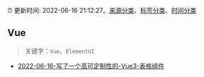 :alarm_clock: 更新时间: 2022-06-16 21:12:27。[来源分类](../README.md)、[标签分类](../TAGS.md)、[时间分类](../TIMELINE.md)

## Vue


> 关键字：`Vue`、`ElementUI`



- [2022-06-16-写了一个高可定制性的-Vue3-表格组件](https://www.v2ex.com/t/860143) 
